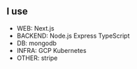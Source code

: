 ## I use 
- WEB: Next.js
- BACKEND: Node.js Express TypeScript
- DB: mongodb
- INFRA: GCP Kubernetes
- OTHER: stripe


